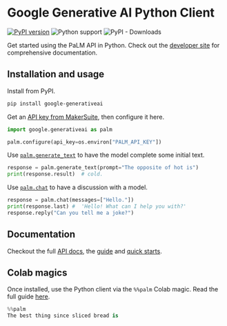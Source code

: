 Google Generative AI Python Client
==================================

[![PyPI version](https://badge.fury.io/py/google-generativeai.svg)](https://badge.fury.io/py/google-generativeai)
![Python support](https://img.shields.io/pypi/pyversions/google-generativeai)
![PyPI - Downloads](https://img.shields.io/pypi/dd/google-generativeai)

Get started using the PaLM API in Python. Check out the [developer site](https://developers.generativeai.google/)
for comprehensive documentation.

## Installation and usage

Install from PyPI.
```bash
pip install google-generativeai
```

Get an [API key from MakerSuite](https://makersuite.google.com/app/apikey), then configure it here.
```python
import google.generativeai as palm

palm.configure(api_key=os.environ["PALM_API_KEY"])
```

Use [`palm.generate_text`](https://developers.generativeai.google/api/python/google/generativeai/generate_text)
to have the model complete some initial text.
```python
response = palm.generate_text(prompt="The opposite of hot is")
print(response.result)  # cold.
```

Use [`palm.chat`](https://developers.generativeai.google/api/python/google/generativeai/chat)
to have a discussion with a model.
```python
response = palm.chat(messages=["Hello."])
print(response.last) #  'Hello! What can I help you with?'
response.reply("Can you tell me a joke?")
```

## Documentation

Checkout the full [API docs](https://developers.generativeai.google/api), the [guide](https://developers.generativeai.google/guide) and [quick starts](https://developers.generativeai.google/tutorials).

## Colab magics

Once installed, use the Python client via the `%%palm` Colab magic. Read the full guide [here](https://developers.generativeai.google/tools/notebook_magic).

```python
%%palm
The best thing since sliced bread is
```
